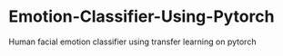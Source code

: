 # Emotion-Classifier-Using-Pytorch
Human facial emotion classifier using transfer learning on pytorch 
